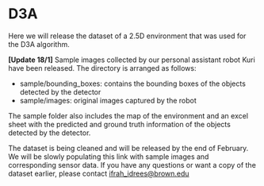 # D3A
Here we will release the dataset of a 2.5D environment that was used for the D3A algorithm. 


**[Update 18/1]** Sample images collected by our personal assistant robot Kuri have been released. The directory is arranged as follows:<br />
* sample/bounding_boxes: contains the bounding boxes of the objects detected by the detector<br />
* sample/images: original images captured by the robot<br />

The sample folder also includes the map of the environment and an excel sheet with the predicted and ground truth information of the objects detected by the detector.<br />

The dataset is being cleaned and will be released by the end of February. We will be slowly populating this link with sample images and corresponding sensor data. If you have any questions or want a copy of the dataset earlier, please contact ifrah_idrees@brown.edu
